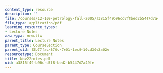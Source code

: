 ```yaml
---
content_type: resource
description: ''
file: /courses/12-109-petrology-fall-2005/a3815f49b96cd7f8bed2b5447d7a49fe_Nov22notes.pdf
file_type: application/pdf
learning_resource_types:
- Lecture Notes
ocw_type: OCWFile
parent_title: Lecture Notes
parent_type: CourseSection
parent_uid: f5b77fac-870c-7e61-1ec9-10cd30e2a62e
resourcetype: Document
title: Nov22notes.pdf
uid: a3815f49-b96c-d7f8-bed2-b5447d7a49fe
---
```

